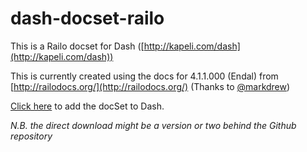dash-docset-railo
=================

This is a Railo docset for Dash ([http://kapeli.com/dash](http://kapeli.com/dash))

This is currently created using the docs for 4.1.1.000 (Endal) from [http://railodocs.org/](http://railodocs.org/) (Thanks to [@markdrew](https://twitter.com/markdrew))


[Click here](dash-feed://http%3A%2F%2Fwww.andyjarrett.co.uk%2Fdash%2Frailodocset.xml) to add the docSet to Dash. 

*N.B. the direct download might be a version or two behind the Github repository*
 
 